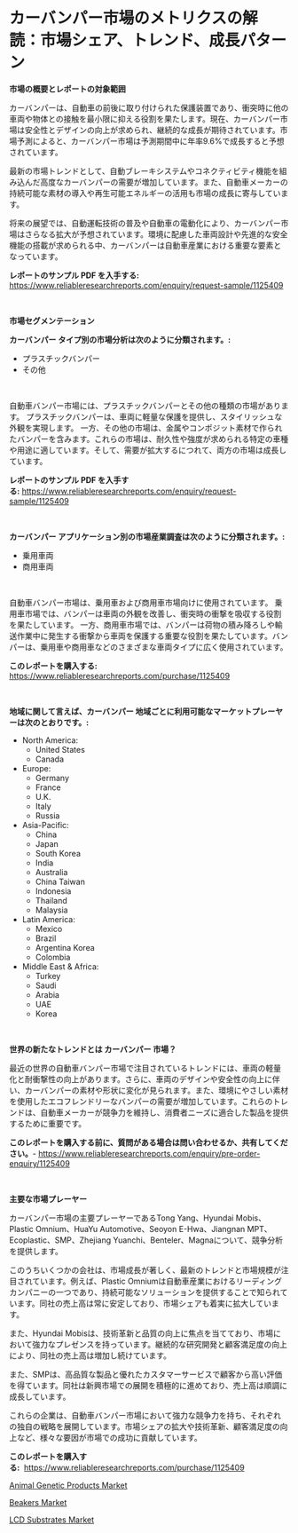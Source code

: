 <p><h1>カーバンパー市場のメトリクスの解読：市場シェア、トレンド、成長パターン</h1></p><p><strong>市場の概要とレポートの対象範囲</strong></p>
<p><p>カーバンパーは、自動車の前後に取り付けられた保護装置であり、衝突時に他の車両や物体との接触を最小限に抑える役割を果たします。現在、カーバンパー市場は安全性とデザインの向上が求められ、継続的な成長が期待されています。市場予測によると、カーバンパー市場は予測期間中に年率9.6%で成長すると予想されています。</p><p>最新の市場トレンドとして、自動ブレーキシステムやコネクティビティ機能を組み込んだ高度なカーバンパーの需要が増加しています。また、自動車メーカーの持続可能な素材の導入や再生可能エネルギーの活用も市場の成長に寄与しています。</p><p>将来の展望では、自動運転技術の普及や自動車の電動化により、カーバンパー市場はさらなる拡大が予想されています。環境に配慮した車両設計や先進的な安全機能の搭載が求められる中、カーバンパーは自動車産業における重要な要素となっています。</p></p>
<p><strong>レポートのサンプル PDF を入手する:</strong> <a href="https://www.reliableresearchreports.com/enquiry/request-sample/1125409">https://www.reliableresearchreports.com/enquiry/request-sample/1125409</a></p>
<p>&nbsp;</p>
<p><strong>市場セグメンテーション</strong></p>
<p><strong>カーバンパー タイプ別の市場分析は次のように分類されます。:</strong></p>
<p><ul><li>プラスチックバンパー</li><li>その他</li></ul></p>
<p>&nbsp;</p>
<p><p>自動車バンパー市場には、プラスチックバンパーとその他の種類の市場があります。 プラスチックバンパーは、車両に軽量な保護を提供し、スタイリッシュな外観を実現します。 一方、その他の市場は、金属やコンポジット素材で作られたバンパーを含みます。これらの市場は、耐久性や強度が求められる特定の車種や用途に適しています。そして、需要が拡大するにつれて、両方の市場は成長しています。</p></p>
<p><strong>レポートのサンプル PDF を入手する:</strong>&nbsp;<a href="https://www.reliableresearchreports.com/enquiry/request-sample/1125409">https://www.reliableresearchreports.com/enquiry/request-sample/1125409</a></p>
<p>&nbsp;</p>
<p><strong> カーバンパー アプリケーション別の市場産業調査は次のように分類されます。:</strong></p>
<p><ul><li>乗用車両</li><li>商用車両</li></ul></p>
<p>&nbsp;</p>
<p><p>自動車バンパー市場は、乗用車および商用車市場向けに使用されています。 乗用車市場では、バンパーは車両の外観を改善し、衝突時の衝撃を吸収する役割を果たしています。 一方、商用車市場では、バンパーは荷物の積み降ろしや輸送作業中に発生する衝撃から車両を保護する重要な役割を果たしています。バンパーは、乗用車や商用車などのさまざまな車両タイプに広く使用されています。</p></p>
<p><strong>このレポートを購入する:</strong>&nbsp; <a href="https://www.reliableresearchreports.com/purchase/1125409">https://www.reliableresearchreports.com/purchase/1125409</a></p>
<p>&nbsp;</p>
<p><strong>地域に関して言えば、カーバンパー 地域ごとに利用可能なマーケットプレーヤーは次のとおりです。:</strong></p>
<p><ul>
    <li>
        North America:
        <ul>
            <li>United States</li>
            <li>Canada</li>
        </ul>
    </li>
    <li>
        Europe:
        <ul>
            <li>Germany</li>
            <li>France</li>
            <li>U.K.</li>
            <li>Italy</li>
            <li>Russia</li>
        </ul>
    </li>
    <li>
        Asia-Pacific:
        <ul>
            <li>China</li>
            <li>Japan</li>
            <li>South Korea</li>
            <li>India</li>
            <li>Australia</li>
            <li>China Taiwan</li>
            <li>Indonesia</li>
            <li>Thailand</li>
            <li>Malaysia</li>
        </ul>
    </li>
    <li>
        Latin America:
        <ul>
            <li>Mexico</li>
            <li>Brazil</li>
            <li>Argentina Korea</li>
            <li>Colombia</li>
        </ul>
    </li>
    <li>
        Middle East & Africa:
        <ul>
            <li>Turkey</li>
            <li>Saudi</li>
            <li>Arabia</li>
            <li>UAE</li>
            <li>Korea</li>
        </ul>
    </li>
    </ul></p>
<p>&nbsp;</p>
<p><strong>世界の新たなトレンドとは カーバンパー 市場？</strong></p>
<p><p>最近の世界の自動車バンパー市場で注目されているトレンドには、車両の軽量化と耐衝撃性の向上があります。さらに、車両のデザインや安全性の向上に伴い、カーバンパーの素材や形状に変化が見られます。また、環境にやさしい素材を使用したエコフレンドリーなバンパーの需要が増加しています。これらのトレンドは、自動車メーカーが競争力を維持し、消費者ニーズに適合した製品を提供するために重要です。</p></p>
<p><strong>このレポートを購入する前に、質問がある場合は問い合わせるか、共有してください。</strong>- <a href="https://www.reliableresearchreports.com/enquiry/pre-order-enquiry/1125409">https://www.reliableresearchreports.com/enquiry/pre-order-enquiry/1125409</a></p>
<p>&nbsp;</p>
<p><strong>主要な市場プレーヤー</strong></p>
<p><p>カーバンパー市場の主要プレーヤーであるTong Yang、Hyundai Mobis、Plastic Omnium、HuaYu Automotive、Seoyon E-Hwa、Jiangnan MPT、Ecoplastic、SMP、Zhejiang Yuanchi、Benteler、Magnaについて、競争分析を提供します。</p><p>このうちいくつかの会社は、市場成長が著しく、最新のトレンドと市場規模が注目されています。例えば、Plastic Omniumは自動車産業におけるリーディングカンパニーの一つであり、持続可能なソリューションを提供することで知られています。同社の売上高は常に安定しており、市場シェアも着実に拡大しています。</p><p>また、Hyundai Mobisは、技術革新と品質の向上に焦点を当てており、市場において強力なプレゼンスを持っています。継続的な研究開発と顧客満足度の向上により、同社の売上高は増加し続けています。</p><p>また、SMPは、高品質な製品と優れたカスタマーサービスで顧客から高い評価を得ています。同社は新興市場での展開を積極的に進めており、売上高は順調に成長しています。</p><p>これらの企業は、自動車バンパー市場において強力な競争力を持ち、それぞれの独自の戦略を展開しています。市場シェアの拡大や技術革新、顧客満足度の向上など、様々な要因が市場での成功に貢献しています。</p></p>
<p><strong>このレポートを購入する:</strong>&nbsp;&nbsp;<a href="https://www.reliableresearchreports.com/purchase/1125409">https://www.reliableresearchreports.com/purchase/1125409</a></p>
<p><p><a href="https://github.com/Angelnienowdseej3e45z3p8c/Market-Research-Report-List-1/blob/main/animal-genetic-products-market.md">Animal Genetic Products Market</a></p><p><a href="https://view.publitas.com/reportprime-1/beakers-market-insights-market-players-and-forecast-till-2030/">Beakers Market</a></p><p><a href="https://view.publitas.com/reportprime-1/lcd-substrates-market-analysis-examines-its-scope-on-growth-opportunities-and-forecasted-trends-spanning-from-2023-to-2030/">LCD Substrates Market</a></p></p>